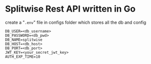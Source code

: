 # Splitwise Rest API written in Go

create a "`.env`" file in configs folder which stores all the db and config

`DB_USER=<db_username>` <br>
`DB_PASSWORD=<db_pwd>` <br>
`DB_NAME=splitwise` <br>
`DB_HOST=<db_host>` <br>
`DB_PORT=<db_port>` <br>
`JWT_KEY=<your_secret_jwt_key>` <br>
`AUTH_EXP_TIME=10` <!-- time in minutes --> <br>
